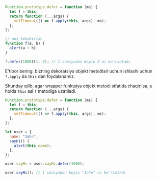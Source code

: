 ```js run
Function.prototype.defer = function (ms) {
  let f = this;
  return function (...args) {
    setTimeout(() => f.apply(this, args), ms);
  };
};

// uni tekshirish
function f(a, b) {
  alert(a + b);
}

f.defer(1000)(1, 2); // 1 soniyadan keyin 3 ni ko'rsatadi
```

E'tibor bering: bizning dekoratsiya objekt metodlari uchun ishlashi uchun `f.apply` da `this` dan foydalanamiz.

Shunday qilib, agar wrapper funktsiya objekt metodi sifatida chaqirilsa, u holda `this` asl `f` metodiga uzatiladi.

```js run
Function.prototype.defer = function (ms) {
  let f = this;
  return function (...args) {
    setTimeout(() => f.apply(this, args), ms);
  };
};

let user = {
  name: "John",
  sayHi() {
    alert(this.name);
  },
};

user.sayHi = user.sayHi.defer(1000);

user.sayHi(); // 1 soniyadan keyin "John" ni ko'rsatadi
```
